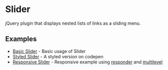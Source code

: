 Slider
======

jQuery plugin that displays nested lists of links as a sliding menu.

## Examples

* [Basic Slider](http://www.laneolson.ca/sandbox/Slider/demo.html) - Basic usage of Slider
* [Styled Slider](http://codepen.io/Lane/pen/oJgIz) - A styled version on codepen
* [Responsive Slider](http://www.laneolson.ca/sandbox/Slider/responsive.html) - Responsive example using [responder](http://www.github.com/Lane/Responder/) and [multilevel](http://www.github.com/Lane/Multilevel/)
